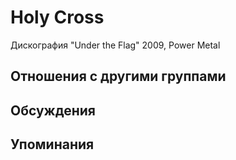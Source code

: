 # Holy Cross

Дискография
"Under the Flag" 2009, Power Metal

## Отношения с другими группами


## Обсуждения


## Упоминания

